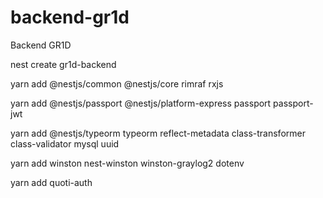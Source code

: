 # backend-gr1d
Backend GR1D

nest create gr1d-backend

yarn add @nestjs/common @nestjs/core rimraf rxjs

yarn add @nestjs/passport @nestjs/platform-express passport passport-jwt 

yarn add @nestjs/typeorm typeorm reflect-metadata class-transformer class-validator mysql uuid 

yarn add winston nest-winston winston-graylog2 dotenv

yarn add quoti-auth